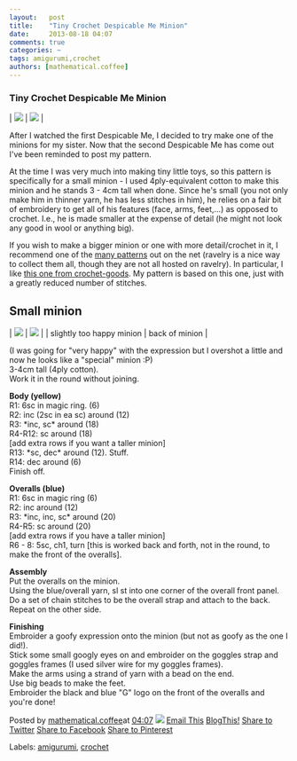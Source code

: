 ```yaml
---
layout:   post
title:    "Tiny Crochet Despicable Me Minion"
date:     2013-08-18 04:07
comments: true
categories: ~
tags: amigurumi,crochet
authors: [mathematical.coffee]
---
```

### Tiny Crochet Despicable Me Minion

| [![](http://1.bp.blogspot.com/--MwS8N9DOlA/UhCk_VA3kKI/AAAAAAAAB0k/n-Cn5_2w660/s200/P1020878.JPG)](http://1.bp.blogspot.com/--MwS8N9DOlA/UhCk_VA3kKI/AAAAAAAAB0k/n-Cn5_2w660/s1600/P1020878.JPG) | [![](http://2.bp.blogspot.com/-5pVNh7TUq8Q/UhCqimW0tCI/AAAAAAAAB00/DrsQCBM_ZS0/s1600/minion.png)](http://2.bp.blogspot.com/-5pVNh7TUq8Q/UhCqimW0tCI/AAAAAAAAB00/DrsQCBM_ZS0/s1600/minion.png) |

After I watched the first Despicable Me, I decided to try make one of the minions for my sister. Now that the second Despicable Me has come out I've been reminded to post my pattern.

At the time I was very much into making tiny little toys, so this pattern is specifically for a small minion - I used 4ply-equivalent cotton to make this minion and he stands 3 - 4cm tall when done. Since he's small (you not only make him in thinner yarn, he has less stitches in him), he relies on a fair bit of embroidery to get all of his features (face, arms, feet,...) as opposed to crochet. I.e., he is made smaller at the expense of detail (he might not look any good in wool or anything big).

If you wish to make a bigger minion or one with more detail/crochet in it, I recommend one of the [many patterns](http://www.ravelry.com/patterns/search#craft=crochet&query=minion&view=captioned_thumbs&sort=best&pc=toysandhobbies) out on the net (ravelry is a nice way to collect them all, though they are not all hosted on ravelry). In particular, I like [this one from crochet-goods](https://sites.google.com/site/crochetgoods/home/minion). My pattern is based on this one, just with a greatly reduced number of stitches.

## Small minion

| [![](http://1.bp.blogspot.com/--MwS8N9DOlA/UhCk_VA3kKI/AAAAAAAAB0k/n-Cn5_2w660/s200/P1020878.JPG)](http://1.bp.blogspot.com/--MwS8N9DOlA/UhCk_VA3kKI/AAAAAAAAB0k/n-Cn5_2w660/s1600/P1020878.JPG) | [![](http://4.bp.blogspot.com/-V0PWaDv17Vo/UhCk-ibQ6WI/AAAAAAAAB0c/ozyuY3BbcAQ/s200/IMG_20130818_195424.jpg)](http://4.bp.blogspot.com/-V0PWaDv17Vo/UhCk-ibQ6WI/AAAAAAAAB0c/ozyuY3BbcAQ/s1600/IMG_20130818_195424.jpg) |
| slightly too happy minion | back of minion |

(I was going for "very happy" with the expression but I overshot a little and now he looks like a "special" minion :P)  
3-4cm tall (4ply cotton).  
Work it in the round without joining.

**Body (yellow)**  
R1: 6sc in magic ring. (6)  
R2: inc (2sc in ea sc) around (12)  
R3: \*inc, sc\* around (18)  
R4-R12: sc around (18)  
[add extra rows if you want a taller minion]  
R13: \*sc, dec\* around (12). Stuff.  
R14: dec around (6)  
Finish off.

**Overalls (blue)**  
R1: 6sc in magic ring (6)  
R2: inc around (12)  
R3: \*inc, inc, sc\* around (20)  
R4-R5: sc around (20)  
[add extra rows if you have a taller minion]  
R6 - 8: 5sc, ch1, turn [this is worked back and forth, not in the round, to make the front of the overalls].

**Assembly**  
Put the overalls on the minion.  
Using the blue/overall yarn, sl st into one corner of the overall front panel.  
Do a set of chain stitches to be the overall strap and attach to the back.  
Repeat on the other side.

**Finishing**  
Embroider a goofy expression onto the minion (but not as goofy as the one I did!).  
Stick some small googly eyes on and embroider on the goggles strap and goggles frames (I used silver wire for my goggles frames).  
Make the arms using a strand of yarn with a bead on the end.  
Use big beads to make the feet.  
Embroider the black and blue "G" logo on the front of the overalls and you're done!

Posted by [mathematical.coffee](http://www.blogger.com/profile/15453196627437456098 "author profile")at [<abbr class="published" title="2013-08-18T04:07:00-07:00">04:07</abbr>](tiny-crochet-despicable-me-minion.html "permanent link") [![](http://img2.blogblog.com/img/icon18_edit_allbkg.gif)](http://www.blogger.com/post-edit.g?blogID=7039473604287682752&postID=1335796799867736752&from=pencil "Edit Post")
 [Email This](http://www.blogger.com/share-post.g?blogID=7039473604287682752&postID=1335796799867736752&target=email "Email This") [BlogThis!](http://www.blogger.com/share-post.g?blogID=7039473604287682752&postID=1335796799867736752&target=blog "BlogThis!") [Share to Twitter](http://www.blogger.com/share-post.g?blogID=7039473604287682752&postID=1335796799867736752&target=twitter "Share to Twitter") [Share to Facebook](http://www.blogger.com/share-post.g?blogID=7039473604287682752&postID=1335796799867736752&target=facebook "Share to Facebook") [Share to Pinterest](http://www.blogger.com/share-post.g?blogID=7039473604287682752&postID=1335796799867736752&target=pinterest "Share to Pinterest")
<plusone source="blogger:blog:plusone" href="http://mathematicalcoffee.blogspot.com/2013/08/tiny-crochet-despicable-me-minion.html" size="medium" width="300" annotation="inline"></plusone>

Labels: [amigurumi](../../search/label/amigurumi.html), [crochet](../../search/label/crochet.html)

